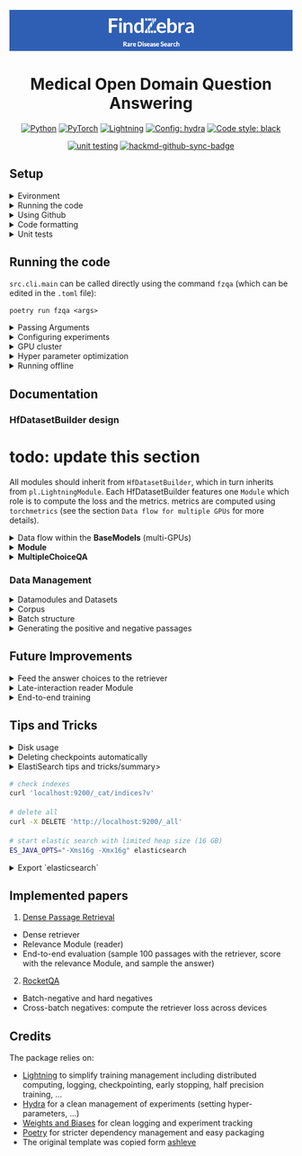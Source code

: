 <div align="center">
 
 ![FindZebra: rare disease search](fz-banner.png)

# Medical Open Domain Question Answering


<p align="center">
<a href="https://pytorch.org/get-started/locally/"><img alt="Python" src="https://img.shields.io/badge/-Python 3.9-blue?style=for-the-badge&logo=python&logoColor=white"></a>
<a href="https://pytorch.org/get-started/locally/"><img alt="PyTorch" src="https://img.shields.io/badge/-PyTorch 1.8+-ee4c2c?style=for-the-badge&logo=pytorch&logoColor=white"></a>
<a href="https://pytorchlightning.ai/"><img alt="Lightning" src="https://img.shields.io/badge/-Lightning-792ee5?style=for-the-badge&logo=pytorchlightning&logoColor=white"></a>
<a href="https://hydra.cc/"><img alt="Config: hydra" src="https://img.shields.io/badge/config-hydra-89b8cd?style=for-the-badge&labelColor=gray"></a>
<a href="https://black.readthedocs.io/en/stable/"><img alt="Code style: black" src="https://img.shields.io/badge/code%20style-black-black.svg?style=for-the-badge&labelColor=gray"></a>


[![unit testing](https://github.com/vlievin/fz-openqa/actions/workflows/unit-test.yaml/badge.svg)](https://github.com/vlievin/fz-openqa/actions/workflows/unit-test.yaml)
[![hackmd-github-sync-badge](https://hackmd.io/HQFPXkocSMKuJvtWWVJNKg/badge)](https://hackmd.io/HQFPXkocSMKuJvtWWVJNKg)

 </div>
 
## Setup

<details>
<summary>Evironment</summary>

1. Install poetry

```shell
curl -sSL https://raw.githubusercontent.com/python-poetry/poetry/master/get-poetry.py | python -
```

2. Install dependencies (within the project directory `fz-openqa/`)

```shell
poetry install

# temporary fix: run this line to force installing nmslib from source
poetry run pip install --force-reinstall --no-binary :all: nmslib
```

3. setting up git hooks

```shell
pip install pre-commit
pre-commit install
```

4. setting up ElasticSearchIndex

```shell
wget https://artifacts.elastic.co/downloads/elasticsearch/elasticsearch-7.14.1-linux-x86_64.tar.gz
tar -xzf elasticsearch-7.14.1-linux-x86_64.tar.gz
```
To run ElasticSearch navigate to the `elasticsearch-7.14.1` folder in the terminal and type `./bin/elasticsearch`.

5. Run something using the environment

```shell
poetry run python <file.py>
poetry run which python # return the path to the virtual environment
```

</details>

<details>
<summary>Running the code</summary>

`src.cli.main` can be called directly using the command `fzqa` (which can be edited in the `.toml` file):

```shell
poetry run fzqa <args>
```

Or run the python script directly:

```shell
poetry run python run.py <args>
```

</details>


<details>
<summary>Using Github</summary>

### Opening issues

Each task, bug or idea should be registered as an issue. New issues are automatically added
to `project/development/todo`. Use `- [ ] <text>` to describe each item in a task.

### Using the project tab

Use the [project page](https://github.com/vlievin/fz-openqa/projects) to keep track of progress

### Branching

Do not implement features in the `master` branch. Create a new branch for each issue. Use a pull request to merge the
branch with master and close the corresponding issue. Closed issues are automatically moved
to `project/development/done`.

</details>

<details>

<summary>Code formatting</summary>

### [Black](https://github.com/psf/black)

Black is a code formatter for python. You can run it indepedently using

```shell
black <directory>
```

### [flake8](https://flake8.pycqa.org/en/latest/)

Flake8 is a tool to ensure the code to be correctly formatted.

### Setting up git hooks using [pre-commit](http://python-poetry.org)

Git hooks allows to execute some piece of code before every commit/push/pull request/... Pre-commit hooks aim at
checking the format of the code before a commit. They can be installed using the following commands:

```shell
pip install pre-commit
pre-commit install
```

At every commit, both `black` and `flake8` will be run. If the code is not `flake8` compliant, the commit will be
rejected. Furthermore, you can run `flake8` and `black` using:

```shell
pre-commit run --all-files
```

</details>

<details>

<summary>Unit tests</summary>

Core functions should be properly tested. Unit tests can be implemented in `tests/` and executed using:

```shell
poetry run python -m unittest discover
```

</details>

## Running the code

`src.cli.main` can be called directly using the command `fzqa` (which can be edited in the `.toml` file):

```shell
poetry run fzqa <args>
```

<details>
<summary>Passing Arguments</summary>
Arguments are parse using Hydra, configurations are organized into modules (nested dictionary structure). Each attribute
can be modified through the arguments:

```shell
poetry run fzqa trainger.gpus=0 trainer.max_epochs=100 logger=wandb datamodule.lr=0.007
```

</details>

<details>
<summary>Configuring experiments</summary>

Experiment configurations define a full experimental setup in `configs/experiment/`. Run the experiment config using:

```shell
poetry run fzqa +experiment=quick_test
```

The ´environ´ configuration adjust the experiment to the environment (e.g. cache location).

Config groups selected using `@` (i.e. corpus_builder) can be overrided using command line with:
```shell
poetry run python run.py +experiment=preprocessing +environ=titan +datamodule/builder@datamodule.builder.corpus_builder=wikipedia_corpus.yaml
```


</details>

<details>
<summary>GPU cluster</summary>

When running experiments on the GPU cluster, you need to pass the flag `CUDA_VISIBLE_DEVICES` to expose GPU devices to
your script. The `/scratch` directory should be used to store large files (cache).

```shell
 CUDA_VISIBLE_DEVICES=7 poetry run fzqa +experiment=reader_only +environ=titan trainer.gpus=1
 ```

Lightning enables multi-gpus training using `torch.nn.DataParallel`. Simply configure the Lightning trainer:

```shell
CUDA_VISIBLE_DEVICES=3,4,5,6 poetry run python run.py +experiment=retriever_only +trainer.accelerator=dp trainer.gpus=4
```
 </details>

 <details>
<summary>Hyper parameter optimization</summary>

The `tune.py` script allow scheduling and running a set of experiments using `Ray[tune]`. Each experiment is described in `configs/hpo/`. Run an experiment using:

```shell
 CUDA_VISIBLE_DEVICES=0,1,2,3,4,5,6,7 poetry run python tune.py +hpo=search_retriever
 ```

</details>

 <details>
<summary>Running offline</summary>

When working without internet, datasets and models need to be cached, the following flags prevent HuggingFace from throwing an error:

```shell
HF_DATASETS_OFFLINE=1 TRANSFORMERS_OFFLINE=1  poetry run python run.py ...
 ```

</details>

## Documentation

### HfDatasetBuilder design

# todo: update this section

All modules should inherit from `HfDatasetBuilder`, which in turn inherits from `pl.LightningModule`.
Each HfDatasetBuilder features one `Module` which role is to compute the loss and the metrics.
metrics are computed using `torchmetrics` (see the section `Data flow for multiple GPUs` for more details).

<details>
<summary>Data flow within the <b>BaseModels</b> (multi-GPUs)</summary>

The main computation should be implemented in the `_step()` and `_step_end()` methods of the `HfDatasetBuilder`.
The `_step()` method runs independently on each device whereas the `_step_end()` method runs on
a single device: this is where the final aggregated loss should be implemented (see the diagram below).
The metrics must be implemented in the `_step_end` method in order to avoid errors with mutli-GPU training.

![Lightning HfDatasetBuilder data flow](.assets/lighning_steps.png)

</details>

<details>
<summary><b>Module</b></summary>
The evaluator handles computing the loss and the metrics. Two methods must be implemented:

1. The `forward` method that calls the Module and compute logits or potentially a pre-loss term.
This method is called in the `HfDatasetBuilder._step()` method
2. The `post_forward` method that implements the final computation of the loss given the aggregated outputs of the
`Module.foward()` method from each device.
</details>

<details>
<summary><b>MultipleChoiceQA</b></summary>

The `MultipleChoiceQA` class implements the end-to-end open question answering pipeline.
It includes two components: a retriever and reader.
This class can be instantiated using pretrained components or the components can be trained from scratch
(at the moment both components are trained separately, but end-to-end training will be soon implemented).

The `_step` and `_step_end` both rely on the methods of the retriever and components (each with their distinct evaluators).
However, a third evaluator class (`EndToEndMultipleChoiceQaMaximumLikelihood`) is added to evaluate the end-to-end reader accuracy.

During evaluation, data from each component is managed separately (so each HfDatasetBuilder send and receive its own data between `_step` and `_step_end`).
We do so by prefixing the output data of the reader, the retriever and of the end-to-end evaluator
using the keys [`retriever/`, `reader/`, `end2end/`].
</details>

### Data Management

<details>
<summary>Datamodules and Datasets</summary>

`DataModules` are high-level classes required for `Lightning` to function optimally.
`DataModule` wraps the loading, preprocessing of the datasets.
They also include methods to construct batches of data using the `collate` method.

Each datamodule features a collection of `datasets.Datasets` objects (HuggingFace), each corresponding to a split of the dataset (train/validation/test).
Datasets are managed using `datasets.Datasets` which allows to manage the data transparently (storage, encoding, loading, caching).
</details>

<details>
<summary>Corpus</summary>

The `Corpus` object is a `DataModule` that allows to process, store and query a large collection of documents.
Each document is chunked into equal-length passages.
Each passage can be encoded into a vector representation (sparse, dense or Colbert). The whole corpus can thereafter be indexed using `faiss`.
The `faiss` index can be used to rank passages according to a given query (sparse, dense or Colbert).
Whereas HuggingFace provides methods for sparse and dense indexing. The Colbert indexing and ranking remains to be implemented.
</details>

<details>
<summary>Batch structure</summary>

A batch of data contains a question, an answer, and potentially multiple documents (positives and negatives).
Batches represent a two-level data structure with first-level keys [`question`, `answer`, `document`] and
second-level attributes [`text`, `input_ids`, `attention_mask`, `idx`, ...]. The nested-structured is flattened and keys joined
using a dot such as `document` + `input_ids` -> `document.input_ids`.


A batch of data is of the following structure.
Documents are not necessarily given as they might be sampled dynamically within the Module.

* question:
  * text: list of `batch_size` strings
  * input_ids: tensor of shape `[batch_size, L_q]`
  * attention_mask: tensor of shape `[batch_size, L_q]`
* answer:
  * text: list of `batch_size` lists of `N_a` strings
  * input_ids: tensor of shape `[batch_size, N_a, L_a]`
  * attention_mask: tensor of shape `[batch_size, N_a, L_a]`
  * target:  tensor of shape `[batch_size, ]`
* document (Optional):
  * text: list of `batch_size` lists of `N_docs` strings
  * input_ids: tensor of shape `[batch_size, N_docs, L_d]`
  * attention_mask: tensor of shape `[batch_size, N_docs, L_d]`
  * idx: tensor of shape `[batch_size, ]`
</details>


<details>
<summary>Generating the positive and negative passages</summary>

Generating the positive and hard negative passages for each question will be performed following these 3 steps:

1. a passage extractor (options: fixed length, paragraphs, ...)
2. a retriever Module (options: sparse or dense)
3. a selection strategy (options: exact match, meta-map, similarity score, ...)

Each step can be configured with different options,
so we can easily experiment with the different configurations.

The whole pipeline is pictured bellow:

![Data generation pipeline](.assets/neg+pos-gen-pipeline.png)

</details>

## Future Improvements

<details>
<summary>Feed the answer choices to the retriever</summary>
At the moment the current Module does not use the answer choices for retrieval. Concatenate the answer choices with the query.
</details>

<details>
<summary>Late-interaction reader Module</summary>
At the moment, the reader Module requires concatenating the query with the document,
which requires processing the query and document two times (1 time for IR, one time for reading comprehension).
A late interaction Module for the reader component would allow processing each input one time with the BERT Module.
</details>

<details>
<summary>End-to-end training</summary>
The current retriever only learns to identify the golden passage (which is noisily labelled).
Sample from the retriever lives and learn from the signal given by the reader component.
</details>

## Tips and Tricks

 <details>
<summary>Disk usage</summary>

Check the disk usage for each sub-directory. Useful to check the available. space on `/scratch`.
```bash
du -hs *
```
</details>

<details>
<summary>Deleting checkpoints automatically</summary>

When running the HPO, checkpoints may quickly clog the disks with hundreds of GB. You can automatically delete older runs using:
```bash
# every 5 minutes, delete all checkpoints for which the best `metric` is bellow the `metric_threshold` and that was last updated `age` hours ago
screen -S cleaner poetry run python delete_checkpoints.py --directory /scratch/valv/raytune/ --frequency 5  --metric_threshold=0.1 --age 1
```
</details>

<details>
<summary>ElastiSearch tips and tricks/summary>

```bash
# check indexes
curl 'localhost:9200/_cat/indices?v'

# delete all
curl -X DELETE 'http://localhost:9200/_all'

# start elastic search with limited heap size (16 GB)
ES_JAVA_OPTS="-Xms16g -Xmx16g" elasticsearch
```
</details>

 <details>
<summary>Export `elasticsearch`</summary>

Export `elasticsearch` so it can be called from anywhere. In `.bash_profile`add the lines:
```bash
export ES_HOME=/home/valv/libs/elasticsearch/elasticsearch-7.15.0
export PATH="$ES_HOME/bin:$PATH"
```
</details>

## Implemented papers

 1. [Dense Passage Retrieval](https://arxiv.org/abs/2004.04906?fbclid=IwAR01S2dwYNwVjdvlhpPFJ4YrIf-FKGkBU1eCM05lg4p_G732YiM3puX4N2s)
  * Dense retriever
  * Relevance Module (reader)
  * End-to-end evaluation (sample 100 passages with the retriever, score with the relevance Module, and sample the answer)
 2. [RocketQA](https://arxiv.org/pdf/2010.08191.pdf)
  * Batch-negative and hard negatives
  * Cross-batch negatives: compute the retriever loss across devices

## Credits

The package relies on:

* [Lightning](https://github.com/PyTorchLightning/pytorch-lightning) to simplify training management including
  distributed computing, logging, checkpointing, early stopping, half precision training, ...
* [Hydra](https://hydra.cc/docs/intro/) for a clean management of experiments (setting hyper-parameters, ...)
* [Weights and Biases](https://wandb.ai) for clean logging and experiment tracking
* [Poetry](https://python-poetry.org/) for stricter dependency management and easy packaging
* The original template was copied form [ashleve](https://github.com/ashleve/lightning-hydra-template)
